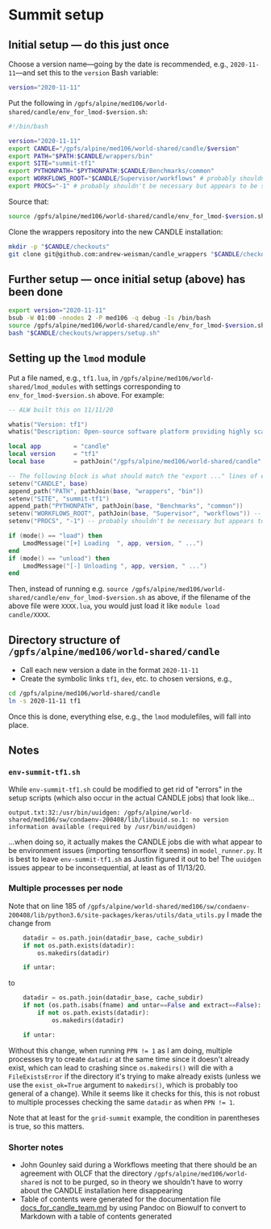 # Summit setup

## Initial setup &mdash; do this just once

Choose a version name&mdash;going by the date is recommended, e.g., `2020-11-11`&mdash;and set this to the `version` Bash variable:

```bash
version="2020-11-11"
```

Put the following in `/gpfs/alpine/med106/world-shared/candle/env_for_lmod-$version.sh`:

```bash
#!/bin/bash

version="2020-11-11"
export CANDLE="/gpfs/alpine/med106/world-shared/candle/$version"
export PATH="$PATH:$CANDLE/wrappers/bin"
export SITE="summit-tf1"
export PYTHONPATH="$PYTHONPATH:$CANDLE/Benchmarks/common"
export WORKFLOWS_ROOT="$CANDLE/Supervisor/workflows" # probably shouldn't be necessary but appears to be so since env-summit*.sh requires this variable
export PROCS="-1" # probably shouldn't be necessary but appears to be so since env-summit*.sh requires this variable
```

Source that:

```bash
source /gpfs/alpine/med106/world-shared/candle/env_for_lmod-$version.sh
```

Clone the wrappers repository into the new CANDLE installation:

```bash
mkdir -p "$CANDLE/checkouts"
git clone git@github.com:andrew-weisman/candle_wrappers "$CANDLE/checkouts/wrappers" # probably have to [set up the GitHub ssh key](https://docs.github.com/en/free-pro-team@latest/github/authenticating-to-github/checking-for-existing-ssh-keys) before this line works
```

## Further setup &mdash; once initial setup (above) has been done

```bash
export version="2020-11-11"
bsub -W 01:00 -nnodes 2 -P med106 -q debug -Is /bin/bash
source /gpfs/alpine/med106/world-shared/candle/env_for_lmod-$version.sh
bash "$CANDLE/checkouts/wrappers/setup.sh"
```

## Setting up the `lmod` module

Put a file named, e.g., `tf1.lua`, in `/gpfs/alpine/med106/world-shared/lmod_modules` with settings corresponding to `env_for_lmod-$version.sh` above. For example:

```lua
-- ALW built this on 11/11/20

whatis("Version: tf1")
whatis("Description: Open-source software platform providing highly scalable deep learning methodologies")

local app         = "candle"
local version     = "tf1"
local base        = pathJoin("/gpfs/alpine/med106/world-shared/candle", version)

-- The following block is what should match the "export ..." lines of env_for_lmod-$version.sh
setenv("CANDLE", base)
append_path("PATH", pathJoin(base, "wrappers", "bin"))
setenv("SITE", "summit-tf1")
append_path("PYTHONPATH", pathJoin(base, "Benchmarks", "common"))
setenv("WORKFLOWS_ROOT", pathJoin(base, "Supervisor", "workflows")) -- probably shouldn't be necessary but appears to be so since env-summit*.sh requires this variable
setenv("PROCS", "-1") -- probably shouldn't be necessary but appears to be so since env-summit*.sh requires this variable

if (mode() == "load") then
    LmodMessage("[+] Loading  ", app, version, " ...")
end
if (mode() == "unload") then
    LmodMessage("[-] Unloading ", app, version, " ...")
end
```

Then, instead of running e.g. `source /gpfs/alpine/med106/world-shared/candle/env_for_lmod-$version.sh` as above, if the filename of the above file were `XXXX.lua`, you would just load it like `module load candle/XXXX`.

## Directory structure of `/gpfs/alpine/med106/world-shared/candle`

* Call each new version a date in the format `2020-11-11`
* Create the symbolic links `tf1`, `dev`, etc. to chosen versions, e.g.,

```bash
cd /gpfs/alpine/med106/world-shared/candle
ln -s 2020-11-11 tf1
```

Once this is done, everything else, e.g., the `lmod` modulefiles, will fall into place.

## Notes

### `env-summit-tf1.sh`

While `env-summit-tf1.sh` could be modified to get rid of "errors" in the setup scripts (which also occur in the actual CANDLE jobs) that look like...

```
output.txt:32:/usr/bin/uuidgen: /gpfs/alpine/world-shared/med106/sw/condaenv-200408/lib/libuuid.so.1: no version information available (required by /usr/bin/uuidgen)
```

...when doing so, it actually makes the CANDLE jobs die with what appear to be environment issues (importing tensorflow it seems) in `model_runner.py`. It is best to leave `env-summit-tf1.sh` as Justin figured it out to be! The `uuidgen` issues appear to be inconsequential, at least as of 11/13/20.

### Multiple processes per node

Note that on line 185 of `/gpfs/alpine/world-shared/med106/sw/condaenv-200408/lib/python3.6/site-packages/keras/utils/data_utils.py` I made the change from

```python
    datadir = os.path.join(datadir_base, cache_subdir)
    if not os.path.exists(datadir):
        os.makedirs(datadir)

    if untar:
```

to

```python
    datadir = os.path.join(datadir_base, cache_subdir)
    if not (os.path.isabs(fname) and untar==False and extract==False):
        if not os.path.exists(datadir):
            os.makedirs(datadir)

    if untar:
```

Without this change, when running `PPN != 1` as I am doing, multiple processes try to create `datadir` at the same time since it doesn't already exist, which can lead to crashing since `os.makedirs()` will die with a `FileExistsError` if the directory it's trying to make already exists (unless we use the `exist_ok=True` argument to `makedirs()`, which is probably too general of a change). While it seems like it checks for this, this is not robust to multiple processes checking the same `datadir` as when `PPN != 1`.

Note that at least for the `grid-summit` example, the condition in parentheses is true, so this matters.

### Shorter notes

* John Gounley said during a Workflows meeting that there should be an agreement with OLCF that the directory `/gpfs/alpine/med106/world-shared` is not to be purged, so in theory we shouldn't have to worry about the CANDLE installation here disappearing
* Table of contents were generated for the documentation file [docs_for_candle_team.md](docs_for_candle_team.md) by using Pandoc on Biowulf to convert to Markdown with a table of contents generated
